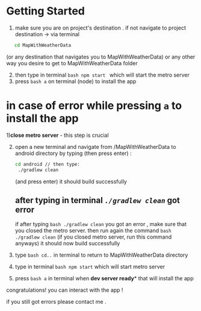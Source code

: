 # Getting Started
1) make sure you are on project's destination . if not navigate to project destination -> via terminal
   
 ```bash
    cd MapWithWeatherData
```
  (or any destination that navigates you to MapWithWeatherData) or any other way you desire to get to MapWithWeatherData folder

2) then type in terminal ```bash npm start ``` which will start the metro server
3) press  ```bash a``` on terminal (node) to install the app

# in case of error while pressing `a` to install the app

1)**close metro server** - this step is crucial

2) open a new terminal and navigate from /MapWithWeatherData to android directory by typing (then press enter) :  
 
   ```bash
   cd android // then type:
    ./gradlew clean
   ```
   (and press enter) it should  build successfully
   
   ## after typing in terminal *`./gradlew clean`* got error
   
   if after typing  ```bash ./gradlew clean``` you got an error , make sure that you closed the metro server. 
   then run again the command ```bash ./gradlew clean``` (if you closed metro server, run this command anyways) it should now build successfully

4) type ```bash cd..``` in terminal to return to MapWithWeatherData directory
5) type in terminal ```bash npm start``` which will start metro server
6) press ```bash a``` in terminal when **dev server ready*** that will install the app 

congratulations! you can interact with the app !

if you still got errors please contact me . 

